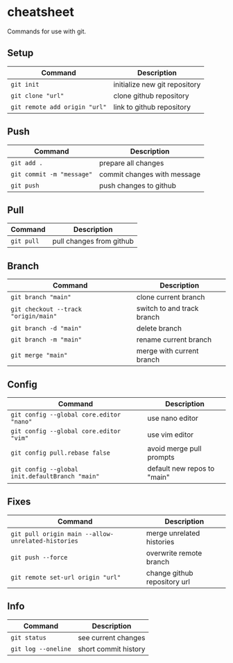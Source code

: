 # cheatsheet

Commands for use with git.

## Setup

| Command                       | Description                   |
| ----------------------------- | ----------------------------- |
| `git init`                    | initialize new git repository |
| `git clone "url"`             | clone github repository       |
| `git remote add origin "url"` | link to github repository     |

## Push

| Command                   | Description                 |
| ------------------------- | --------------------------- |
| `git add .`               | prepare all changes         |
| `git commit -m "message"` | commit changes with message |
| `git push`                | push changes to github      |

## Pull

| Command    | Description              |
| ---------- | ------------------------ |
| `git pull` | pull changes from github |

## Branch

| Command                              | Description                |
| ------------------------------------ | -------------------------- |
| `git branch "main"`                  | clone current branch       |
| `git checkout --track "origin/main"` | switch to and track branch |
| `git branch -d "main"`               | delete branch              |
| `git branch -m "main"`               | rename current branch      |
| `git merge "main"`                   | merge with current branch  |

## Config

| Command                                         | Description                 |
| ----------------------------------------------- | --------------------------- |
| `git config --global core.editor "nano"`        | use nano editor             |
| `git config --global core.editor "vim"`         | use vim editor              |
| `git config pull.rebase false`                  | avoid merge pull prompts    |
| `git config --global init.defaultBranch "main"` | default new repos to "main" |

## Fixes

| Command                                            | Description                  |
| -------------------------------------------------- | ---------------------------- |
| `git pull origin main --allow-unrelated-histories` | merge unrelated histories    |
| `git push --force`                                 | overwrite remote branch      |
| `git remote set-url origin "url"`                  | change github repository url |

## Info

| Command             | Description          |
| ------------------- | -------------------- |
| `git status`        | see current changes  |
| `git log --oneline` | short commit history |
